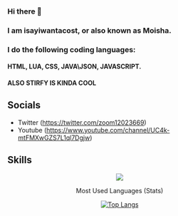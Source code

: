 ### Hi there 👋

### I am isayiwantacost, or also known as Moisha.
### I do the following coding languages:
#### HTML, LUA, CSS, JAVA\JSON, JAVASCRIPT.

#### ALSO STIRFY IS KINDA COOL

## Socials

- Twitter (https://twitter.com/zoom12023669)
- Youtube (https://www.youtube.com/channel/UC4k-mtFMXwGZS7L1ql7Dgjw)

## Skills

<center>
 <p align="center">
  <a href="https://skillicons.dev/" target="_blank">
    <img
      src="https://skillicons.dev/icons?i=github,html,css,js,vscode,lua&theme=dark"
    />
  </a>
</p>
  <center>
 <summary> Most Used Languages (Stats) </summary>
   
  <a href="#">![Top Langs](https://github-readme-stats.vercel.app/api/top-langs/?username=isayiwantacost&layout=compact&theme=blueberry&count_private=true&hide_border=true)</a>
</details>
 </center>
  
